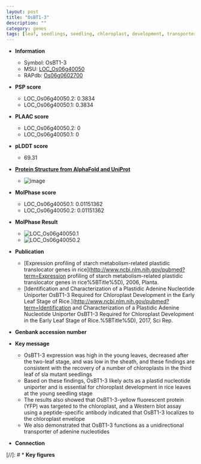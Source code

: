 ```yaml
---
layout: post
title: "OsBT1-3"
description: ""
category: genes
tags: [leaf, seedlings, seedling, chloroplast, development, transporter, chloroplast development]
---
```


* **Information**  
    + Symbol: OsBT1-3  
    + MSU: [LOC_Os06g40050](http://rice.plantbiology.msu.edu/cgi-bin/ORF_infopage.cgi?orf=LOC_Os06g40050)  
    + RAPdb: [Os06g0602700](http://rapdb.dna.affrc.go.jp/viewer/gbrowse_details/irgsp1?name=Os06g0602700)  

* **PSP score**  
    + LOC_Os06g40050.2: 0.3834 
    + LOC_Os06g40050.1: 0.3834 

* **PLAAC score**  
    + LOC_Os06g40050.2: 0 
    + LOC_Os06g40050.1: 0 

* **pLDDT score**
    + 69.31

* **[Protein Structure from AlphaFold and UniProt](https://www.uniprot.org/uniprotkb/A0A0P0WYD6/entry#structure)**
    + ![image](https://ricepsp.github.io/images/A/AF-A0A0P0WYD6-F1.png)

* **MolPhase score**
    + LOC_Os06g40050.1: 0.01151362
    + LOC_Os06g40050.2: 0.01151362

* **MolPhase Result**
    + ![LOC_Os06g40050.1](https://304243504.github.io/Pictures/LOC_Os06g/LOC_Os06g40050.1.png)
    + ![LOC_Os06g40050.2](https://304243504.github.io/Pictures/LOC_Os06g/LOC_Os06g40050.2.png)

* **Publication**  
    + [Expression profiling of starch metabolism-related plastidic translocator genes in rice](http://www.ncbi.nlm.nih.gov/pubmed?term=Expression profiling of starch metabolism-related plastidic translocator genes in rice%5BTitle%5D), 2006, Planta.
    + [Identification and Characterization of a Plastidic Adenine Nucleotide Uniporter OsBT1-3 Required for Chloroplast Development in the Early Leaf Stage of Rice.](http://www.ncbi.nlm.nih.gov/pubmed?term=Identification and Characterization of a Plastidic Adenine Nucleotide Uniporter OsBT1-3 Required for Chloroplast Development in the Early Leaf Stage of Rice.%5BTitle%5D), 2017, Sci Rep.

* **Genbank accession number**  

* **Key message**  
    + OsBT1-3 expression was high in the young leaves, decreased after the two-leaf stage, and was low in the sheath, and these findings are consistent with the recovery of a number of chloroplasts in the third leaf of sla mutant seedlings
    + Based on these findings, OsBT1-3 likely acts as a plastid nucleotide uniporter and is essential for chloroplast development in rice leaves at the young seedling stage
    + The results also showed that OsBT1-3-yellow fluorescent protein (YFP) was targeted to the chloroplast, and a Western blot assay using a peptide-specific antibody indicated that OsBT1-3 localizes to the chloroplast envelope
    + We also demonstrated that OsBT1-3 functions as a unidirectional transporter of adenine nucleotides

* **Connection**  

[//]: # * **Key figures**  


